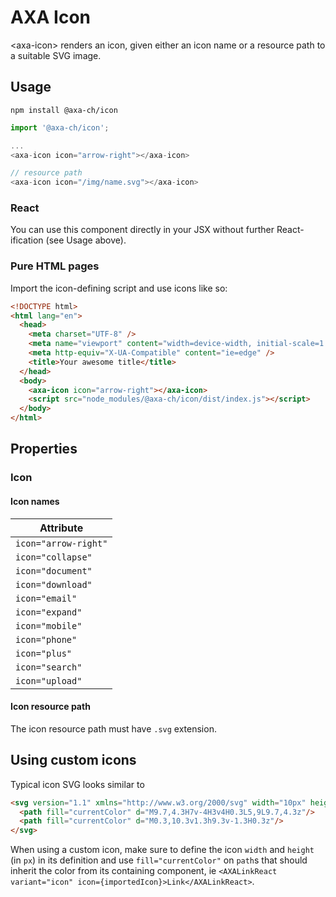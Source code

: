 # AXA Icon

&lt;axa-icon&gt; renders an icon, given either an icon name or a resource path to a suitable SVG image.

## Usage

`npm install @axa-ch/icon`

```js
import '@axa-ch/icon';

...
<axa-icon icon="arrow-right"></axa-icon>

// resource path
<axa-icon icon="/img/name.svg"></axa-icon>

```

### React

You can use this component directly in your JSX without further React-ification (see Usage above).

### Pure HTML pages

Import the icon-defining script and use icons like so:

```html
<!DOCTYPE html>
<html lang="en">
  <head>
    <meta charset="UTF-8" />
    <meta name="viewport" content="width=device-width, initial-scale=1.0" />
    <meta http-equiv="X-UA-Compatible" content="ie=edge" />
    <title>Your awesome title</title>
  </head>
  <body>
    <axa-icon icon="arrow-right"></axa-icon>
    <script src="node_modules/@axa-ch/icon/dist/index.js"></script>
  </body>
</html>
```

## Properties

### Icon

#### Icon names

| Attribute            |
| -------------------- |
| `icon="arrow-right"` |
| `icon="collapse"`    |
| `icon="document"`    |
| `icon="download"`    |
| `icon="email"`       |
| `icon="expand"`      |
| `icon="mobile"`      |
| `icon="phone"`       |
| `icon="plus"`        |
| `icon="search"`      |
| `icon="upload"`      |

#### Icon resource path

The icon resource path must have `.svg` extension.

## Using custom icons

Typical icon SVG looks similar to

```html
<svg version="1.1" xmlns="http://www.w3.org/2000/svg" width="10px" height="12px" viewBox="0 0 10 12">
  <path fill="currentColor" d="M9.7,4.3H7v-4H3v4H0.3L5,9L9.7,4.3z"/>
  <path fill="currentColor" d="M0.3,10.3v1.3h9.3v-1.3H0.3z"/>
</svg>
```

When using a custom icon, make sure to define the icon `width` and `height` (in `px`) in its definition and use `fill="currentColor"` on `path`s that should inherit the color from its containing component, ie `<AXALinkReact variant="icon" icon={importedIcon}>Link</AXALinkReact>`.
